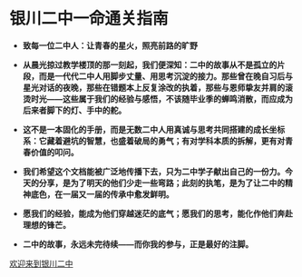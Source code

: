 <!-- _coverpage.md -->

# 银川二中一命通关指南

- **致每一位二中人：让青春的星火，照亮前路的旷野**
- **从晨光掠过教学楼顶的那一刻起，我们便深知：二中的故事从不是孤立的片段，而是一代代二中人用脚步丈量、用思考沉淀的接力。那些曾在晚自习后与星光对话的夜晚，那些在错题本上反复涂改的执着，那些与恩师挚友并肩的滚烫时光——这些属于我们的经验与感悟，不该随毕业季的蝉鸣消散，而应成为后来者脚下的灯、手中的舵。**
- **这不是一本固化的手册，而是无数二中人用真诚与思考共同搭建的成长坐标系：它藏着避坑的智慧，也盛着破局的勇气；有对学科本质的拆解，更有对青春价值的叩问。**

- **我们希望这个文档能被广泛地传播下去，只为二中学子献出自己的一份力。今天的分享，是为了明天的他们少走一些弯路；此刻的执笔，是为了让二中的精神底色，在一届又一届的传承中愈发鲜明。**

- **愿我们的经验，能成为他们穿越迷茫的底气；愿我们的思考，能化作他们奔赴理想的锋芒。**
- **二中的故事，永远未完待续——而你我的参与，正是最好的注脚。**



[欢迎来到银川二中](/README.md)

